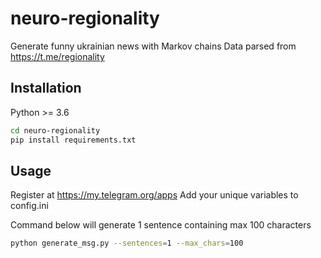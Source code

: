 # neuro-regionality

Generate funny ukrainian news with Markov chains
Data parsed from https://t.me/regionality

## Installation

Python >= 3.6

```sh
cd neuro-regionality
pip install requirements.txt
```
## Usage
Register at https://my.telegram.org/apps
Add your unique variables to config.ini

Command below will generate 1 sentence containing max 100 characters
```sh
python generate_msg.py --sentences=1 --max_chars=100
```
